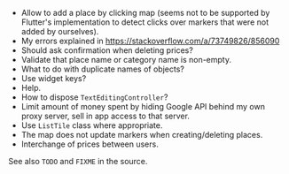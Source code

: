 - Allow to add a place by clicking map (seems not to be supported by Flutter's implementation
  to detect clicks over markers that were not added by ourselves).
- My errors explained in https://stackoverflow.com/a/73749826/856090
- Should ask confirmation when deleting prices?
- Validate that place name or category name is non-empty.
- What to do with duplicate names of objects?
- Use widget keys?
- Help.
- How to dispose `TextEditingController`?
- Limit amount of money spent by hiding Google API behind my own proxy server, sell in app
  access to that server.
- Use `ListTile` class where appropriate.
- The map does not update markers when creating/deleting places.
- Interchange of prices between users.

See also `TODO` and `FIXME` in the source.